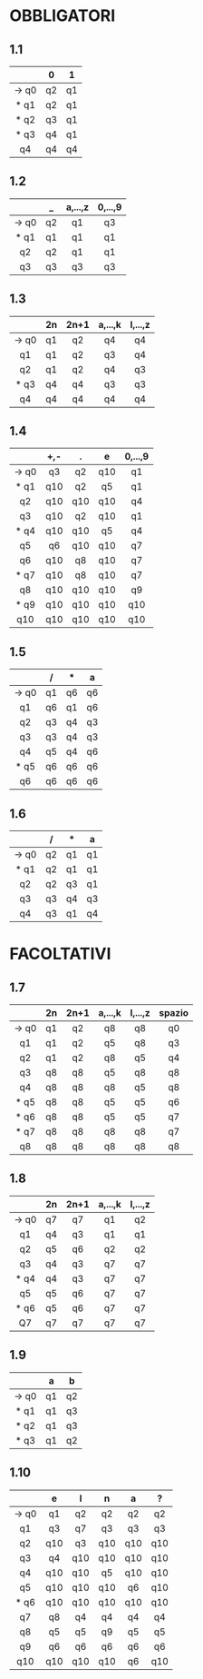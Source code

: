 # OBBLIGATORI
## 1.1
| | 0 | 1 |
|:---:|:---:|:---:|
|-> q0|q2|q1| 
|* q1|q2|q1| 
|* q2|q3|q1| 
|* q3|q4|q1|
|q4|q4|q4|

## 1.2
| | _ | a,...,z | 0,...,9 |
|:---:|:---:|:---:|:---:|
|-> q0|q2|q1|q3|
|* q1|q1|q1|q1|
|q2|q2|q1|q1| 
|q3|q3|q3|q3|

## 1.3
| | 2n | 2n+1 | a,...,k | l,...,z |
|:---:|:---:|:---:|:---:|:---:|
|-> q0|q1|q2|q4|q4| 
|q1|q1|q2|q3|q4| 
|q2|q1|q2|q4|q3| 
|* q3|q4|q4|q3|q3|
|q4|q4|q4|q4|q4|

## 1.4
| | +,- | . | e | 0,...,9 |
|:---:|:---:|:---:|:---:|:---:|
|-> q0|q3|q2|q10|q1| 
|* q1|q10|q2|q5|q1| 
|q2|q10|q10|q10|q4| 
|q3|q10|q2|q10|q1|
|* q4|q10|q10|q5|q4|
|q5|q6|q10|q10|q7|
|q6|q10|q8|q10|q7|
|* q7|q10|q8|q10|q7|
|q8|q10|q10|q10|q9|
|* q9|q10|q10|q10|q10|
|q10|q10|q10|q10|q10|

## 1.5
| | / | * | a |
|:---:|:---:|:---:|:---:|
|-> q0|q1|q6|q6| 
|q1|q6|q1|q6|
|q2|q3|q4|q3| 
|q3|q3|q4|q3|
|q4|q5|q4|q6|
|* q5|q6|q6|q6|
|q6|q6|q6|q6|

## 1.6
| | / | * | a |
|:---:|:---:|:---:|:---:|
|-> q0|q2|q1|q1| 
|* q1|q2|q1|q1|
|q2|q2|q3|q1| 
|q3|q3|q4|q3|
|q4|q3|q1|q4|



# FACOLTATIVI
## 1.7
| | 2n | 2n+1 | a,...,k | l,...,z | spazio |
|:---:|:---:|:---:|:---:|:---:|:---:|
|-> q0|q1|q2|q8|q8|q0| 
|q1|q1|q2|q5|q8|q3|
|q2|q1|q2|q8|q5|q4| 
|q3|q8|q8|q5|q8|q8|
|q4|q8|q8|q8|q5|q8|
|* q5|q8|q8|q5|q5|q6|
|* q6|q8|q8|q5|q5|q7|
|* q7|q8|q8|q8|q8|q7|
|q8|q8|q8|q8|q8|q8|

## 1.8
| | 2n | 2n+1 | a,...,k | l,...,z |
|:---:|:---:|:---:|:---:|:---:|
|-> q0|q7|q7|q1|q2| 
|q1|q4|q3|q1|q1| 
|q2|q5|q6|q2|q2| 
|q3|q4|q3|q7|q7|
|* q4|q4|q3|q7|q7|
|q5|q5|q6|q7|q7|
|* q6|q5|q6|q7|q7|
|Q7|q7|q7|q7|q7|

## 1.9
| | a | b |
|:---:|:---:|:---:|
|-> q0|q1|q2|
|* q1|q1|q3| 
|* q2|q1|q3| 
|* q3|q1|q2|

## 1.10
| | e | l | n | a | ? |
|:---:|:---:|:---:|:---:|:---:|:---:|
|-> q0|q1|q2|q2|q2|q2| 
|q1|q3|q7|q3|q3|q3| 
|q2|q10|q3|q10|q10|q10| 
|q3|q4|q10|q10|q10|q10|
|q4|q10|q10|q5|q10|q10|
|q5|q10|q10|q10|q6|q10|
|* q6|q10|q10|q10|q10|q10|
|q7|q8|q4|q4|q4|q4|
|q8|q5|q5|q9|q5|q5|
|q9|q6|q6|q6|q6|q6|
|q10|q10|q10|q10|q6|q10|
